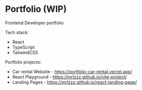 # Portfolio (WIP)

Frontend Developer portfolio

Tech stack:

-   React
-   TypeScript
-   TailwindCSS

Portfolio projects:

-   Car rental Website - https://portfolio-car-rental.vercel.app/
-   React Playground - https://mrlzzz.github.io/vite-project/
-   Landing Pages - https://mrlzzz.github.io/react-landing-page/
